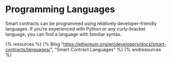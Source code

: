 # Programming Languages

Smart contracts can be programmed using relatively developer-friendly languages. If you're experienced with Python or any curly-bracket language, you can find a language with familiar syntax.

{% resources %}
  {% Blog "https://ethereum.org/en/developers/docs/smart-contracts/languages/", "Smart Contract Languages" %}
{% endresources %}